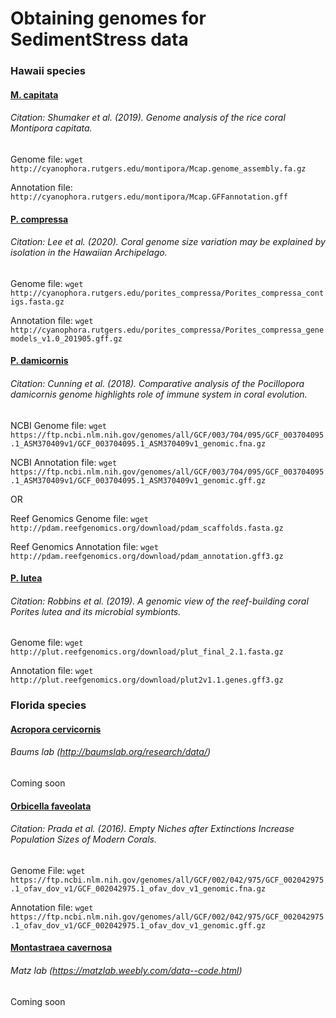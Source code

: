 # Obtaining genomes for SedimentStress data 

### Hawaii species

#### [M. capitata](http://cyanophora.rutgers.edu/montipora/) 

###### Citation: Shumaker et al. (2019). Genome analysis of the rice coral Montipora capitata.

Genome file: ```wget http://cyanophora.rutgers.edu/montipora/Mcap.genome_assembly.fa.gz```

Annotation file: ```http://cyanophora.rutgers.edu/montipora/Mcap.GFFannotation.gff```

#### [P. compressa](http://cyanophora.rutgers.edu/porites_compressa/) 

###### Citation: Lee et al. (2020). Coral genome size variation may be explained by isolation in the Hawaiian Archipelago.

Genome file: ```wget http://cyanophora.rutgers.edu/porites_compressa/Porites_compressa_contigs.fasta.gz```

Annotation file: ```wget http://cyanophora.rutgers.edu/porites_compressa/Porites_compressa_genemodels_v1.0_201905.gff.gz```


#### [P. damicornis](https://www.ncbi.nlm.nih.gov/genome/22550)

###### Citation: Cunning et al. (2018). Comparative analysis of the Pocillopora damicornis genome highlights role of immune system in coral evolution. 

NCBI Genome file: ```wget https://ftp.ncbi.nlm.nih.gov/genomes/all/GCF/003/704/095/GCF_003704095.1_ASM370409v1/GCF_003704095.1_ASM370409v1_genomic.fna.gz```

NCBI Annotation file: ```wget https://ftp.ncbi.nlm.nih.gov/genomes/all/GCF/003/704/095/GCF_003704095.1_ASM370409v1/GCF_003704095.1_ASM370409v1_genomic.gff.gz```

OR

Reef Genomics Genome file: ```wget http://pdam.reefgenomics.org/download/pdam_scaffolds.fasta.gz```

Reef Genomics Annotation file: ```wget http://pdam.reefgenomics.org/download/pdam_annotation.gff3.gz```

#### [P. lutea](http://plut.reefgenomics.org/download/)

###### Citation: Robbins et al. (2019). A genomic view of the reef-building coral Porites lutea and its microbial symbionts. 

Genome file: ```wget http://plut.reefgenomics.org/download/plut_final_2.1.fasta.gz```

Annotation file: ```wget http://plut.reefgenomics.org/download/plut2v1.1.genes.gff3.gz```


### Florida species 

#### [Acropora cervicornis](http://baumslab.org/research/data/)
###### Baums lab (http://baumslab.org/research/data/)

Coming soon

#### [Orbicella faveolata](https://www.ncbi.nlm.nih.gov/genome/13173)

###### Citation: Prada et al. (2016). Empty Niches after Extinctions Increase Population Sizes of Modern Corals. 

Genome File: ```wget https://ftp.ncbi.nlm.nih.gov/genomes/all/GCF/002/042/975/GCF_002042975.1_ofav_dov_v1/GCF_002042975.1_ofav_dov_v1_genomic.fna.gz```

Annotation file: ```wget https://ftp.ncbi.nlm.nih.gov/genomes/all/GCF/002/042/975/GCF_002042975.1_ofav_dov_v1/GCF_002042975.1_ofav_dov_v1_genomic.gff.gz```

#### [Montastraea cavernosa](https://www.dropbox.com/s/0inwmljv6ti643o/Mcavernosa_genome.tgz?dl=0&file_subpath=%2FMcav_genome)
###### Matz lab (https://matzlab.weebly.com/data--code.html)

Coming soon